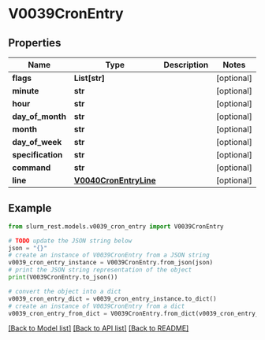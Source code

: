 # V0039CronEntry


## Properties

Name | Type | Description | Notes
------------ | ------------- | ------------- | -------------
**flags** | **List[str]** |  | [optional] 
**minute** | **str** |  | [optional] 
**hour** | **str** |  | [optional] 
**day_of_month** | **str** |  | [optional] 
**month** | **str** |  | [optional] 
**day_of_week** | **str** |  | [optional] 
**specification** | **str** |  | [optional] 
**command** | **str** |  | [optional] 
**line** | [**V0040CronEntryLine**](V0040CronEntryLine.md) |  | [optional] 

## Example

```python
from slurm_rest.models.v0039_cron_entry import V0039CronEntry

# TODO update the JSON string below
json = "{}"
# create an instance of V0039CronEntry from a JSON string
v0039_cron_entry_instance = V0039CronEntry.from_json(json)
# print the JSON string representation of the object
print(V0039CronEntry.to_json())

# convert the object into a dict
v0039_cron_entry_dict = v0039_cron_entry_instance.to_dict()
# create an instance of V0039CronEntry from a dict
v0039_cron_entry_from_dict = V0039CronEntry.from_dict(v0039_cron_entry_dict)
```
[[Back to Model list]](../README.md#documentation-for-models) [[Back to API list]](../README.md#documentation-for-api-endpoints) [[Back to README]](../README.md)


